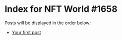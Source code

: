 # Index for NFT World #1658
Posts will be displayed in the order below:

- [Your first post](./001-first.md)

